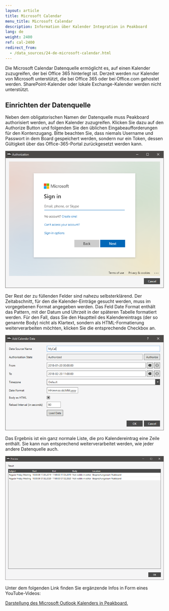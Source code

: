 ```yaml
---
layout: article
title: Microsoft Calendar
menu_title: Microsoft Calendar
description: Information über Kalender Integration in Peakboard
lang: de
weight: 2400
ref: cal-2400
redirect_from:
  - /data_sources/24-de-microsoft-calendar.html
---
```

Die Microsoft Calendar Datenquelle ermöglicht es, auf einen Kalender zuzugreifen, der bei Office 365 hinterlegt ist. Derzeit werden nur Kalender von Microsoft unterstützt, die bei Office 365 oder bei Office.com gehostet werden. SharePoint-Kalender oder lokale Exchange-Kalender werden nicht unterstützt.

## Einrichten der Datenquelle

Neben dem obligatorischen Namen der Datenquelle muss Peakboard authorisiert werden, auf den Kalender zuzugreifen. Klicken Sie dazu auf den Authorize Button und folgenden Sie den üblichen Eingabeaufforderungen für den Kontenzugang. Bitte beachten Sie, dass niemals Username und Passwort in dem Board gespeichert werden, sondern nur ein Token, dessen Gültigkeit über das Office-365-Portal zurückgesetzt werden kann.

![image_1](/assets/images/data-sources/mscal/calendar-authorize.png)

Der Rest der zu füllenden Felder sind nahezu selbsterklärend. Der Zeitabschnitt, für den die Kalender-Einträge gesucht werden, muss im vorgegebenen Format angegeben werden. Das Feld Date Format enthält das Pattern, mit der Datum und Uhrzeit in der späteren Tabelle formatiert werden. Für den Fall, dass Sie den Hauptteil des Kalendereintrags (der so genannte Body) nicht als Klartext, sondern als HTML-Formatierung weiterverarbeiten möchten, klicken Sie die entsprechende Checkbox an.

![image_1](/assets/images/data-sources/mscal/calendar-maindialog.png)

Das Ergebnis ist ein ganz normale Liste, die pro Kalendereintrag eine Zeile enthält. Sie kann nun entsprechend weiterverarbeitet werden, wie jeder andere Datenquelle auch.

![image_1](/assets/images/data-sources/mscal/calendar-entries.png)

Unter dem folgenden Link finden Sie ergänzende Infos in Form eines YouTube-Videos:

[Darstellung des Microsoft Outlook Kalenders in Peakboard.](https://www.youtube.com/watch?v=0LsEXH9-r7s)

